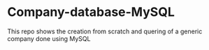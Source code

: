 # Company-database-MySQL
This repo shows the creation from scratch and quering of a generic company done using MySQL
